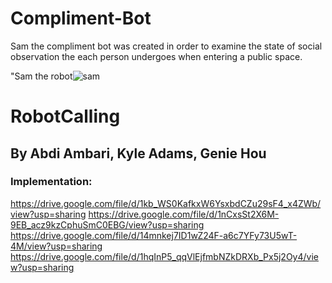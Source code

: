 # Compliment-Bot

Sam the compliment bot was created in order to examine the state of social observation the each person undergoes when entering a public space.

"Sam the robot![sam](media/IMG_7825.HEIC)

# RobotCalling
## By Abdi Ambari, Kyle Adams, Genie Hou

### Implementation:
https://drive.google.com/file/d/1kb_WS0KafkxW6YsxbdCZu29sF4_x4ZWb/view?usp=sharing
https://drive.google.com/file/d/1nCxsSt2X6M-9EB_acz9kzCphuSmC0EBG/view?usp=sharing
https://drive.google.com/file/d/14mnkej7ID1wZ24F-a6c7YFy73U5wT-4M/view?usp=sharing
https://drive.google.com/file/d/1hqInP5_qqVlEjfmbNZkDRXb_Px5j2Oy4/view?usp=sharing


